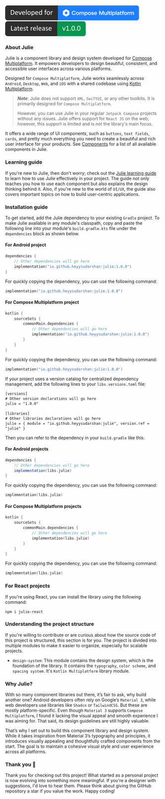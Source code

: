 ![Developed for Compose Multiplatform Logo](https://github.com/heyysudarshan/julie/blob/main/assets/compose-multiplatform-tag.svg)
![Release tag](https://github.com/heyysudarshan/julie/blob/main/assets/release-tag.svg)

### About Julie

Julie is a component library and design system developed for
[Compose Multiplatform](https://www.jetbrains.com/compose-multiplatform/). It empowers developers to
design beautiful, consistent, and accessible user interfaces across various platforms.

Designed for `Compose Multiplatform`, Julie works seamlessly across `Android`, `Desktop`, `Web`, and
`iOS` with a shared codebase using
[Kotlin Multiplatform](https://www.jetbrains.com/kotlin-multiplatform/).

> ***Note***: Julie does not support `XML`, `SwiftUI`, or any other toolkits. It is primarily
> designed for `Compose Multiplatform`.
>
> However, you can use Julie in your regular `Jetpack Compose` projects
> without any issues. Julie offers support for `React JS` on the web; however, this support is
> limited and is not the library's main focus.

It offers a wide range of UI components, such as `buttons`, `text fields`, `cards`, and pretty much
everything you need to create a beautiful and rich user interface for your products. See
[Components](http://heyysudarshan.github.io/julie/components) for a list of all available
components in Julie.

### Learning guide

If you're new to Julie, then don't worry; check out the
[Julie learning guide](http://heyysudarshan.github.io/julie/learn-julie) to learn how to use Julie
effectively in your project. The guide not only teaches you how to use each component but also
explains the design thinking behind it. Also, if you're new to the world of `UI/UX`, the guide also
covers important topics on how to build user-centric applications.

### Installation guide

To get started, add the Julie dependency to your existing `Gradle` project. To make Julie available
in any module's classpath, copy and paste the following line into your module's `build.gradle.kts`
file under the `dependencies` block as shown below.

#### For Android project

```kotlin
dependencies {
    // Other dependencies will go here
    implementation("io.github.heyysudarshan:julie:1.0.0")
}
```

For quickly copying the dependency, you can use the following command:

```kotlin
implementation("io.github.heyysudarshan:julie:1.0.0")
```

#### For Compose Multiplatform project

```kotlin
kotlin {
    sourceSets {
        commonMain.dependencies {
            // Other dependencies will go here
            implementation("io.github.heyysudarshan:julie:1.0.0")
        }
    }
}  
```

For quickly copying the dependency, you can use the following command:

```kotlin
implementation("io.github.heyysudarshan:julie:1.0.0")
```

If your project uses a version catalog for centralized dependency management, add the following
lines to your `libs.versions.toml` file:

```
[versions]
# Other version declarations will go here
julie = "1.0.0"

[libraries]
# Other libraries declarations will go here
julie = { module = "io.github.heyysudarshan:julie", version.ref = "julie" }
```

Then you can refer to the dependency in your `build.gradle` like this:

#### For Android projects

```groovy
dependencies {
    // Other dependencies will go here
    implementation(libs.julie)
}
```

For quickly copying the dependency, you can use the following command:

```kotlin
implementation(libs.julie)
```

#### For Compose Multiplatform projects

```kotlin
kotlin {
    sourceSets {
        commonMain.dependencies {
            // Other dependencies will go here
            implementation(libs.julie)
        }
    }
}  
```

For quickly copying the dependency, you can use the following command:

```kotlin
implementation(libs.julie)
```

### For React projects

If you're using React, you can install the library using the following command:

```shell
npm i julie-react
```

### Understanding the project structure

If you're willing to contribute or are curious about how the source code of this project is
structured, this section is for you. The project is divided into multiple modules to make it easier
to organize, especially for scalable projects.

- `design-system`: This module contains the design system, which is the foundation of the library.
  It contains the `typography`, `color scheme`, and `spacing system`. It's `Kotlin Multiplatform`
  library module.

### Why Julie?

With so many component libraries out there, it’s fair to ask, why build another one? Android
developers often rely on Google’s `Material 3`, while web developers use libraries like `Shadcn` or
`TailwindCSS`. But these are mostly platform-specific. Even though `Material 3` supports
`Compose Multiplatform`, I found it lacking the visual appeal and smooth experience I was aiming
for. That said, its design guidelines are still highly valuable.

That’s why I set out to build this component library and design system. While it takes inspiration
from Material 3’s typography and principles, it introduces visually appealing and thoughtfully
crafted components from the start. The goal is to maintain a cohesive visual style and user
experience across all platforms.

### Thank you 🙌

Thank you for checking out this project! What started as a personal project is now evolving into
something more meaningful. If you're a designer with suggestions, I'd love to hear them. Please
think about giving the GitHub repository a star if you value the work. Happy coding!